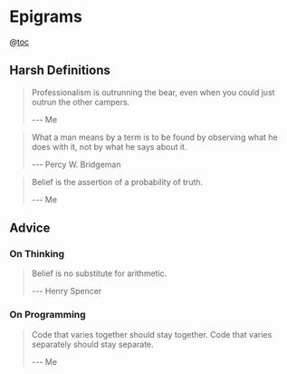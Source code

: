 # Epigrams

@[toc](Contents)

## Harsh Definitions

> Professionalism is outrunning the bear, even when you could just outrun the other campers.
>
> --- Me

> What a man means by a term is to be found by observing what he does with it, not by what he says about it.
>
> --- Percy W. Bridgeman


> Belief is the assertion of a probability of truth.
> 
> --- Me


## Advice

### On Thinking

> Belief is no substitute for arithmetic.
>
> --- Henry Spencer

### On Programming

> Code that varies together should stay together.
> Code that varies separately should stay separate.
>
> --- Me

